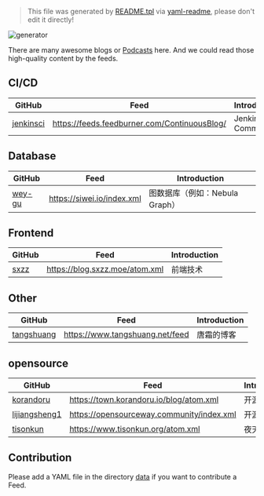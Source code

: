 > This file was generated by [README.tpl](README.tpl) via [yaml-readme](https://github.com/LinuxSuRen/yaml-readme), please don't edit it directly!


![generator](https://github.com/LinuxSuRen/awesome-feeds/actions/workflows/generator.yaml/badge.svg)

There are many awesome blogs or [Podcasts](podcasts.md) here. And we could read those high-quality content by the feeds.

## CI/CD

| GitHub | Feed | Introduction |
|---|---|---|
| [jenkinsci](https://github.com/jenkinsci) | https://feeds.feedburner.com/ContinuousBlog/ | Jenkins Community |


## Database

| GitHub | Feed | Introduction |
|---|---|---|
| [wey-gu](https://github.com/wey-gu) | https://siwei.io/index.xml | 图数据库（例如：Nebula Graph） |


## Frontend

| GitHub | Feed | Introduction |
|---|---|---|
| [sxzz](https://github.com/sxzz) | https://blog.sxzz.moe/atom.xml | 前端技术 |


## Other

| GitHub | Feed | Introduction |
|---|---|---|
| [tangshuang](https://github.com/tangshuang) | https://www.tangshuang.net/feed | 唐霜的博客 |


## opensource

| GitHub | Feed | Introduction |
|---|---|---|
| [korandoru](https://github.com/korandoru) | https://town.korandoru.io/blog/atom.xml | 开源小镇 |
| [lijiangsheng1](https://github.com/lijiangsheng1) | https://opensourceway.community/index.xml | 开源之道 |
| [tisonkun](https://github.com/tisonkun) | https://www.tisonkun.org/atom.xml | 夜天之书 |


## Contribution
Please add a YAML file in the directory [data](data) if you want to contribute a Feed.
